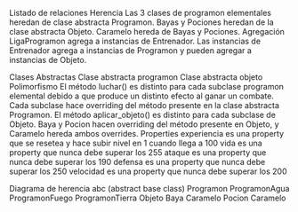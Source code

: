 
Listado de relaciones
    Herencia
        Las 3 clases de programon elementales heredan de clase abstracta Programon.
        Bayas y Pociones heredan de la clase abstracta Objeto.
        Caramelo hereda de Bayas y Pociones.
    Agregación
        LigaProgramon agrega a instancias de Entrenador.
        Las instancias de Entrenador agrega a instancias de Programon y pueden agregar a instancias de Objeto.

Clases Abstractas
    Clase abstracta programon
    Clase abstracta objeto
Polimorfismo
    El método luchar() es distinto para cada subclase programon elemental debido a que produce un distinto efecto al ganar un combate. Cada subclase hace overriding del método presente en la clase abstracta Programon.
    El método aplicar_objeto() es distinto para cada subclase de Objeto. Baya y Pocion hacen overriding del método presente en Objeto, y Caramelo hereda ambos overrides.
Properties
    experiencia es una property que se resetea y hace subir nivel en 1 cuando llega a 100
    vida es una property que nunca debe superar los 255
    ataque es una property que nunca debe superar los 190
    defensa es una property que nunca debe superar los 250
    velocidad es una property que nunca debe superar los 200


Diagrama de herencia
    abc (abstract base class)
        Programon
            ProgramonAgua
            ProgramonFuego
            ProgramonTierra
        Objeto
            Baya
                Caramelo
            Pocion
                Caramelo